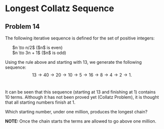 # Longest Collatz Sequence

## Problem 14


 The following iterative sequence is defined for the set of positive integers:
<br>
<ul style="list-style-type:none;">
 <li>
  $n \to n/2$ ($n$ is even)
 </li>
 <li>
  $n \to 3n + 1$ ($n$ is odd)
 </li>
</ul>

 Using the rule above and starting with $13$, we generate the following sequence:
$$13 \to 40 \to 20 \to 10 \to 5 \to 16 \to 8 \to 4 \to 2 \to 1.$$
<br>

 It can be seen that this sequence (starting at $13$ and finishing at $1$) contains $10$ terms. Although it has not been proved yet (Collatz Problem), it is thought that all starting numbers finish at $1$.
<br>

 Which starting number, under one million, produces the longest chain?
<br>
<p class="note">
 <b>
  NOTE:
 </b>
 Once the chain starts the terms are allowed to go above one million.
<br>
